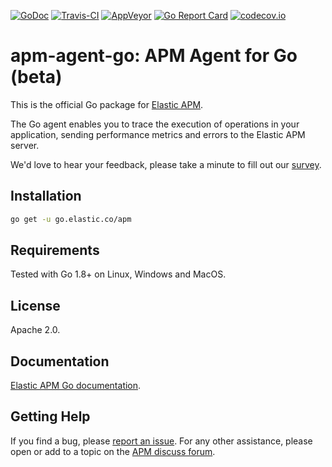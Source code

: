 [![GoDoc](https://godoc.org/go.elastic.co/apm?status.svg)](http://godoc.org/go.elastic.co/apm)
[![Travis-CI](https://travis-ci.org/elastic/apm-agent-go.svg)](https://travis-ci.org/elastic/apm-agent-go)
[![AppVeyor](https://ci.appveyor.com/api/projects/status/28fhswvqqc7p90f7?svg=true)](https://ci.appveyor.com/project/AndrewWilkins/apm-agent-go)
[![Go Report Card](https://goreportcard.com/badge/go.elastic.co/apm)](https://goreportcard.com/report/go.elastic.co/apm)
[![codecov.io](https://codecov.io/github/elastic/apm-agent-go/coverage.svg?branch=master)](https://codecov.io/github/elastic/apm-agent-go?branch=master)

# apm-agent-go: APM Agent for Go (beta)

This is the official Go package for [Elastic APM](https://www.elastic.co/solutions/apm).

The Go agent enables you to trace the execution of operations in your application,
sending performance metrics and errors to the Elastic APM server.

We'd love to hear your feedback, please take a minute to fill out our [survey](https://docs.google.com/forms/d/e/1FAIpQLScbW7D8m-otPO7cxqeg7XstWR8vMnxG6brnXLs_TFVSTHuHvg/viewform?usp=sf_link).

## Installation

```bash
go get -u go.elastic.co/apm
```

## Requirements

Tested with Go 1.8+ on Linux, Windows and MacOS.

## License

Apache 2.0.

## Documentation

[Elastic APM Go documentation](./docs/index.asciidoc).

## Getting Help

If you find a bug, please [report an issue](https://github.com/elastic/apm-agent-go/issues).
For any other assistance, please open or add to a topic on the [APM discuss forum](https://discuss.elastic.co/c/apm).
